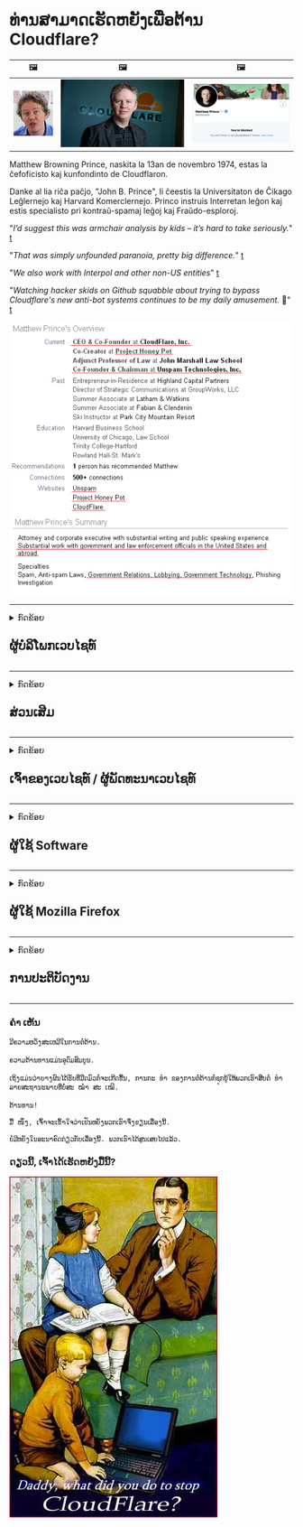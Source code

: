 # ທ່ານສາມາດເຮັດຫຍັງເພື່ອຕ້ານ Cloudflare?

| 🖼 | 🖼 | 🖼 |
| --- | --- | --- |
| ![](../image/matthew_prince_teen.jpg) | ![](../image/matthew_prince.jpg) | ![](../image/blockedbymatthewprince.jpg) |


Matthew Browning Prince, naskita la 13an de novembro 1974, estas la ĉefoficisto kaj kunfondinto de Cloudflaron.

Danke al lia riĉa paĉjo, "John B. Prince", li ĉeestis la Universitaton de Ĉikago Leĝlernejo kaj Harvard Komerclernejo.
Princo instruis Interretan leĝon kaj estis specialisto pri kontraŭ-spamaj leĝoj kaj Fraŭdo-esploroj.


"*I’d suggest this was armchair analysis by kids – it’s hard to take seriously.*" [t](https://www.theguardian.com/technology/2015/nov/19/cloudflare-accused-by-anonymous-helping-isis)

"*That was simply unfounded paranoia, pretty big difference.*"  [t](https://twitter.com/xxdesmus/status/992757936123359233)

"*We also work with Interpol and other non-US entities*" [t](https://twitter.com/eastdakota/status/1203028504184360960)

"*Watching hacker skids on Github squabble about trying to bypass Cloudflare's new anti-bot systems continues to be my daily amusement.* 🍿" [t](https://twitter.com/eastdakota/status/1273277839102656515)


![](../image/whoismp.jpg)

---


<details>
<summary>ກົດຂ້ອຍ

## ຜູ້ບໍລິໂພກເວບໄຊທ໌
</summary>


- ຖ້າເວັບໄຊທ໌ທີ່ທ່ານມັກໃຊ້ Cloudflare, ບອກພວກເຂົາວ່າຢ່າໃຊ້ Cloudflare.
  - Whining ໃນສື່ສັງຄົມເຊັ່ນເຟສບຸກ, Reddit, Twitter ຫຼື Mastodon ບໍ່ມີຄວາມແຕກຕ່າງຫຍັງເລີຍ. [ການກະທໍາແມ່ນດັງກວ່າ hashtags.](https://twitter.com/phyzonloop/status/1274132092490862594)
  - ພະຍາຍາມຕິດຕໍ່ຫາເຈົ້າຂອງເວັບໄຊທ໌້ຖ້າທ່ານຕ້ອງການໃຫ້ຕົວເອງມີປະໂຫຍດ.

[Cloudflare ກ່າວ](https://github.com/Eloston/ungoogled-chromium/issues/783):
```
ພວກເຮົາແນະ ນຳ ໃຫ້ທ່ານໄປຫາຜູ້ບໍລິຫານ ສຳ ລັບການບໍລິການສະເພາະຫລືສະຖານທີ່ທີ່ທ່ານ ດຳ ເນີນການແລະແລກປ່ຽນປະສົບການຂອງທ່ານ.
```

[ຖ້າທ່ານບໍ່ຖາມມັນ, ເຈົ້າຂອງເວັບໄຊທ໌ບໍ່ຮູ້ບັນຫານີ້.](../PEOPLE.md)

![](../image/liberapay.jpg)

[ຕົວຢ່າງທີ່ປະສົບຜົນ ສຳ ເລັດ](https://counterpartytalk.org/t/turn-off-cloudflare-on-counterparty-co-plz/164/5).<br>
ເຈົ້າມີປັນຫາບໍ່? [ຍົກສູງສຽງຂອງທ່ານດຽວນີ້.](https://github.com/maraoz/maraoz.github.io/issues/1) ຕົວຢ່າງຂ້າງລຸ່ມນີ້.

```
ທ່ານພຽງແຕ່ຊ່ວຍເຫຼືອການກວດສອບຂອງບໍລິສັດແລະການເຝົ້າລະວັງມະຫາຊົນ.
http://crimeflare.eu.org
```

```
ເວບໄຊທ໌ຂອງທ່ານແມ່ນຢູ່ໃນສວນເອກະຊົນຂອງ CloudFlare ທີ່ມີຄວາມເປັນສ່ວນຕົວ - ສວຍໃຊ້ ໜ້າ ທີ່.
http://crimeflare.eu.org
```

- ໃຊ້ເວລາບາງເວລາເພື່ອອ່ານນະໂຍບາຍຄວາມເປັນສ່ວນຕົວຂອງເວບໄຊທ໌.
  - ຖ້າເວັບໄຊທ໌ຢູ່ຫລັງ Cloudflare ຫຼືເວັບໄຊທ໌ແມ່ນໃຊ້ບໍລິການທີ່ເຊື່ອມຕໍ່ກັບ Cloudflare.

ມັນຕ້ອງອະທິບາຍວ່າ "Cloudflare" ແມ່ນຫຍັງ, ແລະຂໍອະນຸຍາດແບ່ງປັນຂໍ້ມູນຂອງທ່ານກັບ Cloudflare. ການບໍ່ເຮັດເຊັ່ນນັ້ນຈະສົ່ງຜົນໃຫ້ເກີດການລະເມີດຄວາມໄວ້ວາງໃຈແລະເວບໄຊທ໌ທີ່ຄວນຖາມ.

[ຕົວຢ່າງນະໂຍບາຍຄວາມເປັນສ່ວນຕົວທີ່ຍອມຮັບໄດ້ຢູ່ນີ້](https://archive.is/bDlTz) ("Subprocessors" > "Entity Name")

```
ຂ້ອຍໄດ້ອ່ານນະໂຍບາຍຄວາມເປັນສ່ວນຕົວຂອງເຈົ້າແລະຂ້ອຍບໍ່ສາມາດຊອກຫາ ຄຳ ສັບ Cloudflare.
ຂ້ອຍປະຕິເສດທີ່ຈະແບ່ງປັນຂໍ້ມູນກັບເຈົ້າຖ້າເຈົ້າຍັງສືບຕໍ່ປ້ອນຂໍ້ມູນຂອງຂ້ອຍໃຫ້ Cloudflare.
http://crimeflare.eu.org
```

ນີ້ແມ່ນຕົວຢ່າງຂອງນະໂຍບາຍຄວາມເປັນສ່ວນຕົວເຊິ່ງບໍ່ມີ ຄຳ ວ່າ Cloudflare.
[Liberland Jobs](https://archive.is/daKIr) [privacy policy](https://docsend.com/view/feiwyte):

![](../image/cfwontobey.jpg)

Cloudflare ມີນະໂຍບາຍຄວາມເປັນສ່ວນຕົວຂອງພວກເຂົາເອງ.
[Cloudflare ຮັກປະຊາຊົນ doxxing.](https://www.reddit.com/r/GamerGhazi/comments/2s64fe/be_wary_reporting_to_cloudflare/)

ນີ້ແມ່ນຕົວຢ່າງທີ່ດີ ສຳ ລັບແບບຟອມລົງທະບຽນຂອງເວບໄຊທ໌.
AFAIK, ເວັບໄຊທ໌ສູນເຮັດສິ່ງນີ້. ທ່ານຈະໄວ້ວາງໃຈພວກເຂົາບໍ?

```
ໂດຍການກົດປຸ່ມ "ລົງທະບຽນ XYZ", ທ່ານຕົກລົງເຫັນດີກັບເງື່ອນໄຂການໃຫ້ບໍລິການແລະຖະແຫຼງການຄວາມເປັນສ່ວນຕົວຂອງພວກເຮົາ.
ທ່ານຍັງຕົກລົງເຫັນດີທີ່ຈະແບ່ງປັນຂໍ້ມູນຂອງທ່ານກັບ Cloudflare ແລະຍັງເຫັນດີກັບຖະແຫຼງການຄວາມເປັນສ່ວນຕົວຂອງ cloudflare.
ຖ້າ Cloudflare ຮົ່ວຂໍ້ມູນຂອງທ່ານຫຼືຈະບໍ່ປ່ອຍໃຫ້ທ່ານເຊື່ອມຕໍ່ກັບເຊີບເວີຂອງພວກເຮົາ, ມັນບໍ່ແມ່ນຄວາມຜິດຂອງພວກເຮົາ. [*]

[ ລົງ​ທະ​ບຽນ ] [ ຂ້ອຍບໍ່ເຫັນດີ ນຳ ]
```
[*] [PEOPLE.md](../PEOPLE.md)


- ພະຍາຍາມຢ່າໃຊ້ບໍລິການຂອງພວກເຂົາ. ຈື່ໄວ້ວ່າທ່ານ ກຳ ລັງຖືກຕິດຕາມໂດຍ Cloudflare.
  - ["I'm in your TLS, sniffin' your passworz"](../image/iminurtls.jpg)

- ຄົ້ນຫາເວັບໄຊທ໌ອື່ນໆ. ມີທາງເລືອກແລະໂອກາດໃນອິນເຕີເນັດ!

- ຊັກຊວນ ໝູ່ ເພື່ອນຂອງທ່ານໃຫ້ໃຊ້ Tor ໃນແຕ່ລະມື້.
  - ການປິດບັງຊື່ຄວນເປັນມາດຕະຖານຂອງອິນເຕີເນັດເປີດ!
  - [ຈົ່ງສັງເກດວ່າໂຄງການ Tor ບໍ່ມັກໂຄງການນີ້.](../HISTORY.md)

</details>

------

<details>
<summary>ກົດຂ້ອຍ

## ສ່ວນເສີມ
</summary>

- ຖ້າໂປຣແກຣມທ່ອງເວັບຂອງທ່ານແມ່ນ Firefox, Tor Browser, ຫຼື Ungoogled Chromium ໃຊ້ ໜຶ່ງ ໃນສິ່ງທີ່ກ່າວມາຂ້າງລຸ່ມນີ້.
  - ຖ້າທ່ານຕ້ອງການເພີ່ມ add-on ໃໝ່ ອື່ນໆໃຫ້ຖາມກ່ຽວກັບມັນກ່ອນ.


| ຊື່ | ນັກພັດທະນາ | ສະ ໜັບ ສະ ໜູນ | ສາມາດບລັອກໄດ້ | ສາມາດແຈ້ງໃຫ້ຊາບ | Chrome |
| -------- | -------- | -------- | -------- | -------- | -------- |
| [Bloku Cloudflaron MITM-Atakon](../subfiles/about.bcma.md) | #Addon | [ ? ](http://crimeflare.eu.org/) | **ແມ່ນແລ້ວ**     | **ແມ່ນແລ້ວ**     |  **ແມ່ນແລ້ວ** |
| [Ĉu ligoj estas vundeblaj al MITM-atako?](../subfiles/about.ismm.md) | #Addon | [ ? ](http://crimeflare.eu.org/) | ບໍ່     | **ແມ່ນແລ້ວ**     |  **ແມ່ນແລ້ວ** |
| [Ĉu ĉi tiuj ligoj blokos Tor-uzanton?](../subfiles/about.isat.md) | #Addon | [ ? ](http://crimeflare.eu.org/) | ບໍ່     | **ແມ່ນແລ້ວ**     |  **ແມ່ນແລ້ວ** |
| [Block Cloudflare MITM Attack](https://trac.torproject.org/projects/tor/attachment/ticket/24351/block_cloudflare_mitm_attack-1.0.14.1-an%2Bfx.xpi)<br>[**DELETED BY TOR PROJECT**](../HISTORY.md) | nullius | [ ? ](../tool/block_cloudflare_mitm_fx), [Link](http://crimeflare.eu.org/) | **ແມ່ນແລ້ວ**     | **ແມ່ນແລ້ວ**     |  ບໍ່ |
| [TPRB](http://34ahehcli3epmhbu2wbl6kw6zdfl74iyc4vg3ja4xwhhst332z3knkyd.onion/) | Sw | [ ? ](http://34ahehcli3epmhbu2wbl6kw6zdfl74iyc4vg3ja4xwhhst332z3knkyd.onion/) | **ແມ່ນແລ້ວ**     | **ແມ່ນແລ້ວ**     |  ບໍ່ |
| [Detect Cloudflare](https://addons.mozilla.org/en-US/firefox/addon/detect-cloudflare/) | Frank Otto | [ ? ](https://github.com/traktofon/cf-detect) | ບໍ່     | **ແມ່ນແລ້ວ**     |  ບໍ່ |
| [True Sight](https://addons.mozilla.org/en-US/firefox/addon/detect-cloudflare-plus/) | claustromaniac | [ ? ](https://github.com/claustromaniac/detect-cloudflare-plus) | ບໍ່     | **ແມ່ນແລ້ວ**     |  ບໍ່ |
| [Which Cloudflare datacenter am I visiting?](https://addons.mozilla.org/en-US/firefox/addon/cf-pop/) | 依云 | [ ? ](https://github.com/lilydjwg/cf-pop) | ບໍ່     | **ແມ່ນແລ້ວ**     |  ບໍ່ |


- "Decentraleyes" ສາມາດຢຸດການເຊື່ອມຕໍ່ກັບ "CDNJS (Cloudflare)".
  - ມັນປ້ອງກັນການຮ້ອງຂໍຫຼາຍຢ່າງຈາກການເຂົ້າເຖິງເຄືອຂ່າຍ, ແລະໃຫ້ບໍລິການເອກະສານໃນທ້ອງຖິ່ນເພື່ອຮັກສາເວັບໄຊທ໌ຕ່າງໆຈາກການແຕກແຍກ.
  - ນັກພັດທະນາຕອບ: "[very concerning indeed](https://github.com/Synzvato/decentraleyes/issues/236#issuecomment-352049501)", "[widespread usage severely centralizes the web](https://github.com/Synzvato/decentraleyes/issues/251#issuecomment-366752049)"

- [ທ່ານຍັງສາມາດເອົາຫຼືບໍ່ໄວ້ວາງໃຈໃບຢັ້ງຢືນ Cloudflare ຈາກໃບຢັ້ງຢືນສິດອໍານາດຂອງທ່ານ (CA).](https://www.ssl.com/how-to/remove-root-certificate-firefox/)

</details>

------

<details>
<summary>ກົດຂ້ອຍ

## ເຈົ້າຂອງເວບໄຊທ໌ / ຜູ້ພັດທະນາເວບໄຊທ໌
</summary>


![](../image/word_cloudflarefree.jpg)

- ຢ່າໃຊ້ວິທີແກ້ໄຂ Cloudflare, ໄລຍະເວລາ.
  - ທ່ານສາມາດເຮັດໄດ້ດີກ່ວານັ້ນ, ແມ່ນບໍ? [ນີ້ແມ່ນວິທີການລຶບການສະ ໝັກ ໃຊ້, ແຜນການ, ໂດເມນຫລືບັນຊີ Cloudflare.](https://support.cloudflare.com/hc/en-us/articles/200167776-Removing-subscriptions-plans-domains-or-accounts)

| 🖼 | 🖼 |
| --- | --- |
| ![](../image/htmlalertcloudflare.jpg) | ![](../image/htmlalertcloudflare2.jpg) |

- ຕ້ອງການລູກຄ້າຫຼາຍບໍ? ທ່ານຮູ້ສິ່ງທີ່ຕ້ອງເຮັດ. Hint ແມ່ນ "ເສັ້ນຂ້າງເທິງ".
  - [ສະບາຍດີ, ທ່ານຂຽນວ່າ "ພວກເຮົາເອົາໃຈໃສ່ຄວາມເປັນສ່ວນຕົວຂອງທ່ານຢ່າງຈິງຈັງ" ແຕ່ຂ້າພະເຈົ້າໄດ້ຮັບຂໍ້ຜິດພາດ "403 Forbidden Anonymous Proxy ບໍ່ອະນຸຍາດ".](https://it.slashdot.org/story/19/02/19/0033255/stop-saying-we-take-your-privacy-and-security-seriously) ເປັນຫຍັງທ່ານຈຶ່ງຕັນ Tor Or VPN? ແລະເປັນຫຍັງທ່ານຈຶ່ງຂັດຂວາງອີເມວຊົ່ວຄາວ?

![](../image/anonexist.jpg)

- ການນໍາໃຊ້ Cloudflare ຈະເພີ່ມໂອກາດທີ່ຈະຫຼຸດລົງ. ນັກທ່ອງທ່ຽວບໍ່ສາມາດເຂົ້າເບິ່ງເວັບໄຊທ໌້ຂອງທ່ານໄດ້ຖ້າວ່າເຄື່ອງແມ່ຂ່າຍຂອງທ່ານຫຼຸດລົງຫຼື Cloudflare ຫຼຸດລົງ.
  - [ທ່ານເຄີຍຄິດວ່າ Cloudflare ບໍ່ເຄີຍລົ້ມລົງບໍ?](https://www.ibtimes.com/cloudflare-down-not-working-sites-producing-504-gateway-timeout-errors-2618008) [Another](https://twitter.com/Jedduff/status/1097875615997399040) [sample](https://twitter.com/search?f=tweets&vertical=default&q=Cloudflare%20is%20having%20problems). [Need more](../PEOPLE.md)?

![](../image/cloudflareinternalerror.jpg)

- ການໃຊ້ Cloudflare ເພື່ອເປັນຕົວແທນໃຫ້ "ບໍລິການ API" ຂອງທ່ານ, "ໂປແກຼມປັບປຸງໂປແກຼມໂປແກຼມອັບເດດໂປແກຼມ" ຫຼື "ອາຫານ RSS" ຈະເປັນອັນຕະລາຍຕໍ່ລູກຄ້າຂອງທ່ານ. ລູກຄ້າໄດ້ໂທຫາທ່ານແລະເວົ້າວ່າ "ຂ້ອຍບໍ່ສາມາດໃຊ້ API ຂອງເຈົ້າອີກຕໍ່ໄປ", ແລະເຈົ້າກໍ່ບໍ່ຮູ້ວ່າຈະມີຫຍັງເກີດຂື້ນ. Cloudflare ສາມາດສະກັດກັ້ນລູກຄ້າຂອງທ່ານຢ່າງງຽບໆ. ທ່ານຄິດວ່າມັນບໍ່ເປັນຫຍັງບໍ?
  - ມີລູກຄ້າຜູ້ອ່ານ RSS ຫຼາຍຄົນແລະບໍລິການ online Reader RSS. ເປັນຫຍັງທ່ານຈຶ່ງເຜີຍແຜ່ອາຫານ RSS ຖ້າທ່ານບໍ່ອະນຸຍາດໃຫ້ຄົນມາສະ ໝັກ?

![](../image/rssfeedovercf.jpg)

- ທ່ານຕ້ອງການໃບຢັ້ງຢືນ HTTPS ບໍ? ໃຊ້ "Let's Encrypt" ຫຼືພຽງແຕ່ຊື້ມັນຈາກບໍລິສັດ CA.

- ທ່ານຕ້ອງການ server DNS ບໍ? ບໍ່ສາມາດຕັ້ງຄ່າເຊີຟເວີຂອງທ່ານເອງບໍ? ແນວໃດກ່ຽວກັບພວກມັນ: [Hurricane Electric Free DNS](https://dns.he.net/), [Dyn.com](https://dyn.com/dns/), [1984 Hosting](https://www.1984hosting.com/), [Afraid.Org (ຜູ້ບໍລິຫານຈະລຶບບັນຊີຂອງທ່ານຖ້າທ່ານໃຊ້ TOR)](https://freedns.afraid.org/)

- ຊອກຫາບໍລິການໂຮດຕິ້ງບໍ? ຟຣີເທົ່ານັ້ນບໍ? ແນວໃດກ່ຽວກັບພວກມັນ: [Onion Service](http://vww6ybal4bd7szmgncyruucpgfkqahzddi37ktceo3ah7ngmcopnpyyd.onion/en/security/network-security/tor/onionservices-best-practices), [Free Web Hosting Area](https://freewha.com/), [Autistici/Inventati Web Site Hosting](https://www.autinv5q6en4gpf4.onion/services/website), [Github Pages](https://pages.github.com/), [Surge](https://surge.sh/)
  - [ທາງເລືອກໃນການ Cloudflare](../subfiles/cloudflare-alternatives.md)

- ທ່ານ ກຳ ລັງໃຊ້ "cloudflare-ipfs.com" ບໍ? [ທ່ານຮູ້ບໍວ່າ Cloudflare IPFS ບໍ່ດີບໍ?](../PEOPLE.md)

- ຕິດຕັ້ງ Firewall Web Application ເຊັ່ນ OWASP ແລະ Fail2Ban ໃນ server ຂອງທ່ານແລະ ກຳ ນົດມັນໃຫ້ຖືກຕ້ອງ.
  - ການສະກັດກັ້ນ Tor ບໍ່ແມ່ນທາງອອກ. ຢ່າລົງໂທດທຸກຄົນ ສຳ ລັບຜູ້ໃຊ້ທີ່ບໍ່ດີນ້ອຍໆ.

- ປ່ຽນເສັ້ນທາງຫລືສະກັດຜູ້ໃຊ້ "Cloudflare Warp" ຈາກການເຂົ້າເຖິງເວັບໄຊທ໌ຂອງທ່ານ. ແລະໃຫ້ເຫດຜົນຖ້າທ່ານສາມາດ.

> ລາຍຊື່ IP: "[ລະດັບ IP ຂອງ Cloudflare ໃນປະຈຸບັນ](cloudflare_inc/)"

> A: ພຽງແຕ່ກີດຂວາງພວກມັນ

```
server {
...
deny 173.245.48.0/20;
deny 103.21.244.0/22;
deny 103.22.200.0/22;
deny 103.31.4.0/22;
deny 141.101.64.0/18;
deny 108.162.192.0/18;
deny 190.93.240.0/20;
deny 188.114.96.0/20;
deny 197.234.240.0/22;
deny 198.41.128.0/17;
deny 162.158.0.0/15;
deny 104.16.0.0/12;
deny 172.64.0.0/13;
deny 131.0.72.0/22;
deny 2400:cb00::/32;
deny 2606:4700::/32;
deny 2803:f800::/32;
deny 2405:b500::/32;
deny 2405:8100::/32;
deny 2a06:98c0::/29;
deny 2c0f:f248::/32;
...
}
```

> B: ປ່ຽນເສັ້ນທາງໄປຫາ ໜ້າ ເຕືອນ

```
http {
...
geo $iscf {
default 0;
173.245.48.0/20 1;
103.21.244.0/22 1;
103.22.200.0/22 1;
103.31.4.0/22 1;
141.101.64.0/18 1;
108.162.192.0/18 1;
190.93.240.0/20 1;
188.114.96.0/20 1;
197.234.240.0/22 1;
198.41.128.0/17 1;
162.158.0.0/15 1;
104.16.0.0/12 1;
172.64.0.0/13 1;
131.0.72.0/22 1;
2400:cb00::/32 1;
2606:4700::/32 1;
2803:f800::/32 1;
2405:b500::/32 1;
2405:8100::/32 1;
2a06:98c0::/29 1;
2c0f:f248::/32 1;
}
...
}

server {
...
if ($iscf) {rewrite ^ https://example.com/cfwsorry.php;}
...
}

<?php
header('HTTP/1.1 406 Not Acceptable');
echo <<<CLOUDFLARED
Thank you for visiting ourwebsite.com!<br />
We are sorry, but we can't serve you because your connection is being intercepted by Cloudflare.<br />
Please read http://crimeflare.eu.org for more information.<br />
CLOUDFLARED;
die();
```

- ຕັ້ງຄ່າ Tor Onion Service ຫລື I2P insite ຖ້າທ່ານເຊື່ອໃນອິດສະລະພາບແລະຍິນດີຕ້ອນຮັບຜູ້ໃຊ້ທີ່ບໍ່ລະບຸຊື່.

- ຂໍ ຄຳ ແນະ ນຳ ຈາກຜູ້ປະຕິບັດງານເວບໄຊທ໌ Clearnet / Tor ຄູ່ອື່ນໆແລະສ້າງ ໝູ່ ທີ່ບໍ່ຮູ້ຈັກ!

</details>

------

<details>
<summary>ກົດຂ້ອຍ

## ຜູ້ໃຊ້ Software
</summary>


- Discord ກຳ ລັງໃຊ້ CloudFlare. ທາງເລືອກອື່ນບໍ? ພວກເຮົາແນະ ນຳ [**Briar** (Android)](https://f-droid.org/en/packages/org.briarproject.briar.android/), [Ricochet (PC)](https://ricochet.im/), [Tox + Tor (Android/PC)](https://tox.chat/download.html)
  - Briar ປະກອບມີ daemon Tor ດັ່ງນັ້ນທ່ານບໍ່ ຈຳ ເປັນຕ້ອງຕິດຕັ້ງ Orbot.
  - ນັກພັດທະນາ Qwtch, Open ຄວາມເປັນສ່ວນຕົວ, ໄດ້ລົບລ້າງໂຄງການ stop_cloudflare ຈາກບໍລິການ git ຂອງພວກເຂົາໂດຍບໍ່ຕ້ອງແຈ້ງ.

- ຖ້າທ່ານໃຊ້ Debian GNU / Linux, ຫລືອະນຸພັນໃດໆ, ລົງທະບຽນ: [bug #831835](https://bugs.debian.org/cgi-bin/bugreport.cgi?bug=831835). ແລະຖ້າທ່ານສາມາດ, ຊ່ວຍກວດພິສູດຄວາມຜິດປົກກະຕິ, ແລະຊ່ວຍໃຫ້ຜູ້ດູແລຮັກສາຂໍ້ສະຫຼຸບທີ່ຖືກຕ້ອງວ່າມັນຄວນຈະຍອມຮັບຫຼືບໍ່.

- ແນະ ນຳ ຕົວທ່ອງເວັບເຫລົ່ານີ້ສະ ເໝີ.

| ຊື່ | ນັກພັດທະນາ | ສະ ໜັບ ສະ ໜູນ | ຄຳ ເຫັນ |
| -------- | -------- | -------- | -------- |
| [Ungoogled-Chromium](https://ungoogled-software.github.io/ungoogled-chromium-binaries/) | Eloston | [ ? ](https://github.com/Eloston/ungoogled-chromium) | PC (Win, Mac, Linux)  _!Tor_ |
| [Bromite](https://www.bromite.org/fdroid) | Bromite | [ ? ](https://github.com/bromite/bromite/issues) | Android  _!Tor_ |
| [Tor Browser](https://www.torproject.org/download/) | Tor Project | [ ? ](https://support.torproject.org/) | PC (Win, Mac, Linux)  _Tor_|
| [Tor Browser Android](https://www.torproject.org/download/) | Tor Project | [ ? ](https://support.torproject.org/) | Android  _Tor_|
| [Onion Browser](https://itunes.apple.com/us/app/onion-browser/id519296448?mt=8) | Mike Tigas | [ ? ](https://github.com/OnionBrowser/OnionBrowser/issues) | Apple iOS  _Tor_|
| [GNU/Icecat](https://www.gnu.org/software/gnuzilla/) | GNU | [ ? ](https://www.gnu.org/software/gnuzilla/) | PC (Linux) |
| [IceCatMobile](https://f-droid.org/en/packages/org.gnu.icecat/) | GNU | [ ? ](https://lists.gnu.org/mailman/listinfo/bug-gnuzilla) | Android |
| [Iridium Browser](https://iridiumbrowser.de/about/) | Iridium | [ ? ](https://github.com/iridium-browser/iridium-browser/) | PC (Win, Mac, Linux, OpenBSD) |


ຄວາມເປັນສ່ວນຕົວຂອງຊອບແວອື່ນໆແມ່ນບໍ່ສົມບູນ. ນີ້ບໍ່ໄດ້ ໝາຍ ຄວາມວ່າໂປຣແກຣມທ່ອງເວັບ Tor ແມ່ນ "ສົມບູນແບບ".
ມັນບໍ່ມີຄວາມປອດໄພ 100% ຫລືຄວາມເປັນສ່ວນຕົວ 100% ໃນອິນເຕີເນັດແລະເຕັກໂນໂລຢີ.

- ບໍ່ຕ້ອງການໃຊ້ Tor ບໍ? ທ່ານສາມາດໃຊ້ໂປແກຼມ browser ໃດກໍ່ໄດ້ດ້ວຍ Tor daemon.
  - [ໃຫ້ສັງເກດວ່າໂຄງການ Tor ບໍ່ມັກແບບນີ້.](https://support.torproject.org/tbb/tbb-9/) ໃຊ້ Tor Browser ຖ້າທ່ານສາມາດເຮັດໄດ້.
- [ວິທີການໃຊ້ Chromium ກັບ Tor](../subfiles/chromium_tor.md)


ໃຫ້ເວົ້າກ່ຽວກັບຄວາມເປັນສ່ວນຕົວຂອງຊອບແວອື່ນໆ.

- [ຖ້າທ່ານຕ້ອງການໃຊ້ Firefox ແທ້ໆ, ເລືອກ "Firefox ESR".](https://www.mozilla.org/en-US/firefox/organizations/)
  - [Firefox - Spyware Watchdog](https://spyware.neocities.org/articles/firefox.html)
  - [Firefox ປະຕິເສດ ຄຳ ເວົ້າທີ່ບໍ່ເສຍຄ່າ, ຫ້າມ ຄຳ ເວົ້າທີ່ບໍ່ເສຍຄ່າ](https://web.archive.org/web/20200423010026/https://reclaimthenet.org/firefox-rejects-free-speech-bans-free-speech-commenting-plugin-dissenter-from-its-extensions-gallery/)
  - ["100+ downvotes. ມັນເບິ່ງຄືວ່າຢາກຂໍໃຫ້ບໍລິສັດຊອບແວຕິດກັບ ... ຊອບແວແມ່ນພຽງແຕ່ຫຼາຍເກີນໄປໃນມື້ນີ້."](https://old.reddit.com/r/firefox/comments/gutdiw/weve_got_work_to_do_the_mozilla_blog/fslbbb6/)
  - [ເອີ, ເປັນຫຍັງ Firefox ຈຶ່ງສະແດງການເຊື່ອມຕໍ່ທີ່ໄດ້ຮັບການສະ ໜັບ ສະ ໜູນ ໃນແຖບ URL ຂອງຂ້ອຍ?](https://www.reddit.com/r/firefox/comments/jybx2w/uh_why_is_firefox_showing_me_sponsored_links_in/)
  - [Mozilla - Devil Incarnate](https://digdeeper.neocities.org/ghost/mozilla.html)

- [ຈື່ໄວ້ວ່າ Mozilla ກຳ ລັງໃຊ້ບໍລິການ Cloudflare.](https://www.robtex.com/dns-lookup/www.mozilla.org) [ພວກເຂົາຍັງໃຊ້ບໍລິການ DNS ຂອງ Cloudflare ໃນຜະລິດຕະພັນຂອງພວກເຂົາ.](https://www.theregister.co.uk/2018/03/21/mozilla_testing_dns_encryption/)

- [Mozilla ປະຕິເສດປີ້ຍົນນີ້ຢ່າງເປັນທາງການ.](https://bugzilla.mozilla.org/show_bug.cgi?id=1426618)

- [Firefox Focus ເປັນເລື່ອງຕະຫລົກ.](https://github.com/mozilla-mobile/focus-android/issues/1743) [ພວກເຂົາສັນຍາວ່າຈະປິດ telemetry ແຕ່ພວກເຂົາປ່ຽນມັນ.](https://github.com/mozilla-mobile/focus-android/issues/4210)

- [ນັກພັດທະນາ PaleMoon / Basilisk ຮັກ Cloudflare.](https://github.com/mozilla-mobile/focus-android/issues/1743#issuecomment-345993097)
  - [Archive Server ຂອງ Pale Moon ໄດ້ຖືກແຮັກແລະເຜີຍແຜ່ມັນແວເປັນເວລາ 18 ເດືອນ](https://www.reddit.com/r/privacytoolsIO/comments/cc808y/pale_moons_archive_server_hacked_and_spread/)
  - ລາວຍັງກຽດຊັງຜູ້ໃຊ້ Tor - "[ປ່ອຍໃຫ້ມັນເປັນສັດຕູຕໍ່ Tor. ຂ້ອຍຄິດວ່າສະຖານທີ່ສ່ວນໃຫຍ່ຄວນເປັນສັດຕູຕໍ່ Tor ພິຈາລະນາປັດໄຈການລ່ວງລະເມີດທີ່ສູງທີ່ສຸດຂອງມັນ.](https://github.com/yacy/yacy_search_server/issues/314#issuecomment-565932097)"

- [Waterfox ມີບັນຫາ "ໂທລະສັບກັບບ້ານ" ທີ່ຮ້າຍແຮງ](https://spyware.neocities.org/articles/waterfox.html)

- [Google Chrome ແມ່ນສະປາຍແວ.](https://www.gnu.org/proprietary/malware-google.en.html)
  - [Google ແບ່ງປັນກິດຈະ ກຳ ຂອງທ່ານ.](https://spyware.neocities.org/articles/chrome.html)

- [SRWare Iron ເຮັດໃຫ້ມີການເຊື່ອມຕໍ່ກັບໂທລະສັບຫລາຍເກີນໄປ.](https://spyware.neocities.org/articles/iron.html) ມັນຍັງເຊື່ອມຕໍ່ກັບໂດເມນ google.

- [Brave Browser whitelist ຜູ້ຕິດຕາມເຟສບຸກ / Twitter.](https://www.bleepingcomputer.com/news/security/facebook-twitter-trackers-whitelisted-by-brave-browser/)
  - [ນີ້ແມ່ນບັນຫາຫຼາຍ.](https://spyware.neocities.org/articles/brave.html)
  - [ບັດປະສົມພັນທະມິດ binance](https://twitter.com/cryptonator1337/status/1269594587716374528)

- [Microsoft Edge ຊ່ວຍໃຫ້ Facebook ສາມາດແລ່ນ Flash code ຢູ່ເບື້ອງຫຼັງຂອງຜູ້ໃຊ້.](https://www.zdnet.com/article/microsoft-edge-lets-facebook-run-flash-code-behind-users-backs/)

- [Vivaldi ບໍ່ເຄົາລົບຄວາມເປັນສ່ວນຕົວຂອງທ່ານ.](https://spyware.neocities.org/articles/vivaldi.html)

- [ລະດັບສະປາຍແວ spyware: ສູງທີ່ສຸດ](https://spyware.neocities.org/articles/opera.html)

- Apple iOS: [ທ່ານບໍ່ຄວນໃຊ້ລະບົບ iOS ເລີຍ, ສ່ວນໃຫຍ່ແມ່ນຍ້ອນມັນເປັນມັນແວ.](https://www.gnu.org/proprietary/malware-apple.html)

ເພາະສະນັ້ນພວກເຮົາຂໍແນະ ນຳ ຕາຕະລາງຂ້າງເທິງເທົ່ານັ້ນ. ບໍ່​ມີ​ຫຍັງ​ອີກ.

</details>

------

<details>
<summary>ກົດຂ້ອຍ

## ຜູ້ໃຊ້ Mozilla Firefox
</summary>


- "Firefox Nightly" ຈະສົ່ງຂໍ້ມູນລະດັບ debug ໄປຫາ server ຂອງ Mozilla ໂດຍບໍ່ຕ້ອງເລືອກວິທີການ.
  - [ເຊີຟເວີ Mozilla ກຳ ລັງຖືກ Cloudflare](https://www.digwebinterface.com/?hostnames=www.mozilla.org%0D%0Amozilla.cloudflare-dns.com&type=&ns=resolver&useresolver=8.8.4.4&nameservers=)

- ມັນເປັນໄປໄດ້ທີ່ຈະຫ້າມ Firefox ເຊື່ອມຕໍ່ກັບເຊີບເວີ Mozilla.
  - [ຄູ່ມືກ່ຽວກັບແບບແຜນນະໂຍບາຍຂອງ Moz](https://github.com/mozilla/policy-templates/blob/master/README.md)
  - ຈື່ໄວ້ວ່າເຄັດລັບນີ້ອາດຈະຢຸດເຮັດວຽກໃນຮຸ່ນຕໍ່ມາເພາະວ່າ Mozilla ມັກບັນຊີຂາວຕົວເອງ.
  - ໃຊ້ Firewall ແລະ DNS filter ເພື່ອກີດຂວາງພວກມັນ ໝົດ.

"`/distribution/policies.json`"

>     "WebsiteFilter": {
> 		"Block": [
> 		"*://*.mozilla.com/*",
> 		"*://*.mozilla.net/*",
> 		"*://*.mozilla.org/*",
> 		"*://webcompat.com/*",
> 		"*://*.firefox.com/*",
> 		"*://*.thunderbird.net/*",
> 		"*://*.cloudflare.com/*"
> 		]
>     },


- ~~ລາຍງານຂໍ້ບົກພ່ອງຂອງຕົວຕິດຕາມຂອງ mozilla, ບອກພວກເຂົາວ່າຢ່າໃຊ້ Cloudflare.~~ ມີບົດລາຍງານກ່ຽວກັບຂໍ້ບົກພ່ອງກ່ຽວກັບ bugzilla. ປະຊາຊົນຈໍານວນຫຼາຍໄດ້ຖືກເຜີຍແຜ່ຄວາມກັງວົນຂອງພວກເຂົາ, ເຖິງຢ່າງໃດກໍ່ຕາມຂໍ້ບົກຜ່ອງດັ່ງກ່າວຖືກປິດບັງໂດຍຜູ້ບໍລິຫານໃນປີ 2018

- ທ່ານສາມາດປິດ DoH ໃນ Firefox.
  - [ປ່ຽນຜູ້ໃຫ້ບໍລິການ DNS ຂອງ firefox ໃນຕອນຕົ້ນ](../subfiles/change-firefox-dns.md)

![](../image/firefoxdns.jpg)

- [ຖ້າທ່ານຕ້ອງການໃຊ້ DNS ທີ່ບໍ່ແມ່ນ ISP, ພິຈາລະນາໃຊ້ບໍລິການ DNS OpenNIC Tier2 DNS ຫຼືບໍລິການ DNS ທີ່ບໍ່ແມ່ນ Cloudflare.](https://wiki.opennic.org/start)
![](../image/opennic.jpg)
  - ຕັນ Cloudflare ກັບ DNS. [Crimeflare DNS](../subfiles/service.publicdns.md)

- ທ່ານສາມາດໃຊ້ Tor ເປັນຕົວແກ້ໄຂບັນຫາ DNS. [ຖ້າທ່ານບໍ່ແມ່ນຜູ້ຊ່ຽວຊານ Tor, ຖາມ ຄຳ ຖາມຢູ່ນີ້.](https://tor.stackexchange.com/)

> **ແນວໃດ?**
> 1. ດາວໂຫລດ Tor ແລະຕິດຕັ້ງມັນໃສ່ຄອມພິວເຕີຂອງທ່ານ.
> 2. ຕື່ມເສັ້ນນີ້ໃສ່ແຟ້ມ "torrc".
> DNSPort 127.0.0.1:53
> 3. Restart Tor.
> 4. ຕັ້ງຄ່າເຊີຟເວີ DNS ຂອງຄອມພິວເຕີຂອງທ່ານໃສ່ "127.0.0.1".

</details>

------

<details>
<summary>ກົດຂ້ອຍ

## ການປະຕິບັດງານ
</summary>


- ບອກຄົນອື່ນທີ່ຢູ່ອ້ອມຮອບທ່ານກ່ຽວກັບອັນຕະລາຍຂອງ Cloudflare.

- [ຊ່ວຍປັບປຸງຫໍສະມຸດແຫ່ງນີ້.](http://crimeflare.eu.org)
  - ທັງບັນຊີລາຍຊື່, ການໂຕ້ຖຽງກັບມັນແລະລາຍລະອຽດ.

- [ເກັບເອກະສານແລະເຜີຍແຜ່ສາທາລະນະຫຼາຍບ່ອນທີ່ມີຫຍັງຜິດພາດກັບ Cloudflare (ແລະບໍລິສັດທີ່ຄ້າຍຄືກັນ), ໃຫ້ແນ່ໃຈວ່າຈະກ່າວເຖິງຫໍສະມຸດແຫ່ງນີ້ເມື່ອທ່ານເຮັດແນວນັ້ນ](http://crimeflare.eu.org) :)

- ເອົາຄົນເຂົ້າໃຊ້ Tor ໂດຍໃຊ້ຄ່າເລີ່ມຕົ້ນດັ່ງນັ້ນພວກເຂົາສາມາດປະສົບກັບເວັບຈາກມຸມມອງຂອງພາກສ່ວນຕ່າງໆຂອງໂລກ.

- ເລີ່ມຕົ້ນກຸ່ມ, ໃນສື່ສັງຄົມແລະ meatspace, ອຸທິດຕົນເພື່ອປົດປ່ອຍໂລກຈາກ Cloudflare.

- ບ່ອນທີ່ ເໝາະ ສົມ, ເຊື່ອມຕໍ່ກັບກຸ່ມເຫຼົ່ານີ້ຢູ່ໃນຫໍສະມຸດແຫ່ງນີ້ - ນີ້ສາມາດເປັນສະຖານທີ່ ສຳ ລັບການປະສານງານເຮັດວຽກຮ່ວມກັນເປັນກຸ່ມ.

- [ເລີ່ມຕົ້ນ coop ທີ່ສາມາດສະຫນອງທາງເລືອກທີ່ບໍ່ມີຄວາມຫມາຍຂອງບໍລິສັດກັບ Cloudflare.](../subfiles/cloudflare-alternatives.md)

- ໃຫ້ພວກເຮົາຮູ້ກ່ຽວກັບທາງເລືອກອື່ນທີ່ຈະຊ່ວຍຢ່າງ ໜ້ອຍ ໃຫ້ການປ້ອງກັນແບບຫຼາຍຊັ້ນຕໍ່ Cloudflare.

- ຖ້າທ່ານເປັນລູກຄ້າຂອງ Cloudflare, ຕັ້ງຄ່າຄວາມເປັນສ່ວນຕົວຂອງທ່ານ, ແລະລໍຖ້າໃຫ້ພວກເຂົາລະເມີດ.
  - [ຫຼັງຈາກນັ້ນ, ນຳ ພວກເຂົາມາ ດຳ ເນີນຄະດີໃນຂໍ້ຫາລະເມີດຕໍ່ຕ້ານ spam / privacy](https://twitter.com/thexpaw/status/1108424723233419264)

- ຖ້າທ່ານຢູ່ໃນສະຫະລັດອາເມລິກາແລະເວບໄຊທ໌ທີ່ເປັນ ຄຳ ຖາມແມ່ນທະນາຄານຫລືນັກບັນຊີ, ພະຍາຍາມ ນຳ ເອົາຄວາມກົດດັນດ້ານກົດ ໝາຍ ພາຍໃຕ້ກົດ ໝາຍ Gramm-Leach – Bliley, ຫຼືຊາວອາເມລິກາທີ່ມີກົດ ໝາຍ DIsabilities ແລະລາຍງານກັບພວກເຮົາວ່າທ່ານໄດ້ຮັບເທົ່າໃດ .

- ຖ້າເວບໄຊທ໌ແມ່ນເວບໄຊທ໌ຂອງລັດຖະບານ, ພະຍາຍາມ ນຳ ເອົາຄວາມກົດດັນດ້ານກົດ ໝາຍ ພາຍໃຕ້ການປັບປຸງລັດຖະ ທຳ ມະນູນສະບັບທີ 1 ຂອງສະຫະລັດ.

- ຖ້າທ່ານເປັນພົນລະເມືອງສະຫະພາບເອີຣົບ, ຕິດຕໍ່ເວັບໄຊທ໌ເພື່ອສົ່ງຂໍ້ມູນສ່ວນຕົວຂອງທ່ານພາຍໃຕ້ລະບຽບການປົກປ້ອງຂໍ້ມູນທົ່ວໄປ. ຖ້າພວກເຂົາປະຕິເສດທີ່ຈະໃຫ້ຂໍ້ມູນຂອງທ່ານ, ນັ້ນແມ່ນການລະເມີດກົດ ໝາຍ.

- ສຳ ລັບບໍລິສັດທີ່ອ້າງວ່າສະ ເໜີ ການບໍລິການໃນເວບໄຊທ໌ຂອງພວກເຂົາລອງລາຍງານວ່າເປັນ“ ການໂຄສະນາທີ່ບໍ່ຖືກຕ້ອງ” ຕໍ່ອົງການປົກປ້ອງຜູ້ບໍລິໂພກແລະ BBB. ເວັບໄຊທ໌ Cloudflare ແມ່ນບໍລິການໂດຍເຊີຟເວີ Cloudflare.

- [ITU ແນະ ນຳ ໃນສະພາບການຂອງສະຫະລັດອາເມລິກາວ່າ Cloudflare ກຳ ລັງເລີ່ມໃຫຍ່ຂື້ນທີ່ກົດ ໝາຍ ຕ້ານການຄ້າມະນຸດອາດຈະຖືກ ນຳ ລົງ.](https://www.itu.int/en/ITU-T/Workshops-and-Seminars/20181218/Documents/Geoff_Huston_Presentation.pdf)

- ມັນເປັນເຫດຜົນທີ່ວ່າ GNU GPL ລຸ້ນ 4 ສາມາດປະກອບມີຂໍ້ ກຳ ນົດຕໍ່ການເກັບຮັກສາລະຫັດແຫຼ່ງທີ່ຢູ່ເບື້ອງຫຼັງການບໍລິການດັ່ງກ່າວ, ຮຽກຮ້ອງໃຫ້ທຸກໆໂປແກຼມ GPLv4 ແລະຕໍ່ມາຢ່າງ ໜ້ອຍ ລະຫັດແຫຼ່ງສາມາດເຂົ້າເຖິງໄດ້ຜ່ານສື່ກາງທີ່ບໍ່ ຈຳ ແນກຜູ້ໃຊ້ Tor.

</details>

------

### ຄຳ ເຫັນ

```
ມີຄວາມຫວັງສະເຫມີໃນການຕໍ່ຕ້ານ.

ຄວາມຕ້ານທານແມ່ນອຸດົມສົມບູນ.

ເຖິງແມ່ນວ່າບາງຜົນໄດ້ຮັບທີ່ມືດມົວກໍ່ຈະເກີດຂື້ນ, ການກະ ທຳ ຂອງການຕໍ່ຕ້ານກໍ່ຊຸກຍູ້ໃຫ້ພວກເຮົາສືບຕໍ່ ທຳ ລາຍສະຖານະພາບທີ່ບໍ່ສະ ໝໍ່າ ສະ ເໝີ.

ຕ້ານທານ!
```

```
ມື້ ໜຶ່ງ, ເຈົ້າຈະເຂົ້າໃຈວ່າເປັນຫຍັງພວກເຮົາຈຶ່ງຂຽນເລື່ອງນີ້.
```

```
ບໍ່ມີຫຍັງໃນອະນາຄົດກ່ຽວກັບເລື່ອງນີ້. ພວກເຮົາໄດ້ສູນເສຍໄປແລ້ວ.
```

### ດຽວນີ້, ເຈົ້າໄດ້ເຮັດຫຍັງມື້ນີ້?


![](../image/stopcf.jpg)
